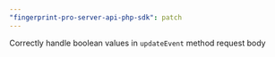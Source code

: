 ```yaml
---
"fingerprint-pro-server-api-php-sdk": patch
---
```


Correctly handle boolean values in `updateEvent` method request body
